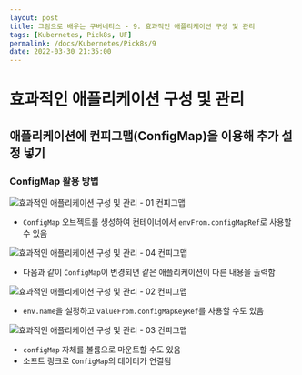 ```yaml
---
layout: post
title: 그림으로 배우는 쿠버네티스 - 9. 효과적인 애플리케이션 구성 및 관리
tags: [Kubernetes, Pick8s, UF]
permalink: /docs/Kubernetes/Pick8s/9
date: 2022-03-30 21:35:00
---
```

# 효과적인 애플리케이션 구성 및 관리

## 애플리케이션에 컨피그맵(ConfigMap)을 이용해 추가 설정 넣기

### ConfigMap 활용 방법

![효과적인 애플리케이션 구성 및 관리 - 01  컨피그맵](https://user-images.githubusercontent.com/52024566/160839649-02ece01b-12d6-4242-a81c-88186edfd584.png)

- `ConfigMap` 오브젝트를 생성하여 컨테이너에서 `envFrom.configMapRef`로 사용할 수 있음

![효과적인 애플리케이션 구성 및 관리 - 04  컨피그맵](https://user-images.githubusercontent.com/52024566/160839660-4e870b9d-fe6b-43ed-95ef-41a3ed43d177.png)

- 다음과 같이 `ConfigMap`이 변경되면 같은 애플리케이션이 다른 내용을 출력함

![효과적인 애플리케이션 구성 및 관리 - 02  컨피그맵](https://user-images.githubusercontent.com/52024566/160839656-782f84ea-ee96-46a5-a5f9-f7aec2f1e008.png)

- `env.name`을 설정하고 `valueFrom.configMapKeyRef`를 사용할 수도 있음

![효과적인 애플리케이션 구성 및 관리 - 03  컨피그맵](https://user-images.githubusercontent.com/52024566/160839657-71ed9ad9-b07e-43ea-ab29-d3de452cd782.png)

- `configMap` 자체를 볼륨으로 마운트할 수도 있음
- 소프트 링크로 `ConfigMap`의 데이터가 연결됨